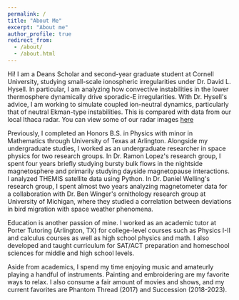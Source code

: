 ```yaml
---
permalink: /
title: "About Me"
excerpt: "About me"
author_profile: true
redirect_from: 
  - /about/
  - /about.html
---
```


Hi! I am a Deans Scholar and second-year graduate student at Cornell University, studying small-scale ionospheric irregularities under Dr. David L. Hysell. In particular, I am analyzing how convective instabilities in the lower thermosphere dynamically drive sporadic-E irregularities. With Dr. Hysell's advice, I am working to simulate coupled ion-neutral dynamics, particularly that of neutral Ekman-type instabilities. This is compared with data from our local Ithaca radar. You can view some of our radar images [here](https://landau.geo.cornell.edu/zeman.html)

Previously, I completed an Honors B.S. in Physics with minor in Mathematics through University of Texas at Arlington. Alongside my undergraduate studies, I worked as an undergraduate researcher in space physics for two research groups. In Dr. Ramon Lopez's research group, I spent four years briefly studying bursty bulk flows in the nightside magnetosphere and primarily studying dayside magnetopause interactions. I analyzed THEMIS satellite data using Python. In Dr. Daniel Welling's research group, I spent almost two years analyzing magnetometer data for a collaboration with Dr. Ben Winger's ornithology research group at University of Michigan, where they studied a correlation between deviations in bird migration with space weather phenomena.

Education is another passion of mine. I worked as an academic tutor at Porter Tutoring (Arlington, TX) for college-level courses such as Physics I-II and calculus courses as well as high school physics and math. I also developed and taught curriculum for SAT/ACT preparation and homeschool sciences for middle and high school levels. 

Aside from academics, I spend my time enjoying music and amateurly playing a handful of instruments. Painting and embroidering are my favorite ways to relax. I also consume a fair amount of movies and shows, and my current favorites are Phantom Thread (2017) and Succession (2018-2023).
